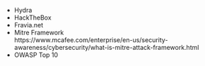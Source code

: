 <ul>
  <li>Hydra</li>
  <li>HackTheBox</li>
  <li>Fravia.net</li>
  <li>Mitre Framework</li>
  <url> https://www.mcafee.com/enterprise/en-us/security-awareness/cybersecurity/what-is-mitre-attack-framework.html</url>
  <li>OWASP Top 10</li>
</ul>
